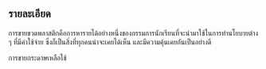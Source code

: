 ## รายละเอียด
การขายขวดพลาสติกคือการหารายได้อย่างหนึ่งของกรรมการนักเรียนที่จะนำมาใช้ในการทำนโยบายต่าง ๆ ที่มีค่าใช้จ่าย ซึ่งก็เป็นสิ่งที่ทุกคนน่าจะเคยได้เห็น และมีความคุ้นเคยกันเป็นอย่างดี

การขายกระดาษเหลือใช้
<!--stackedit_data:
eyJoaXN0b3J5IjpbLTQwOTc0NzY3NiwtMTM1NzQ1Mjk0MCwtMj
A4ODc0NjYxMl19
-->